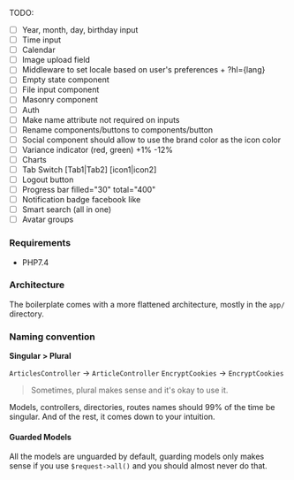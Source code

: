 TODO:

* [ ] Year, month, day, birthday input
* [ ] Time input
* [ ] Calendar
* [ ] Image upload field
* [ ] Middleware to set locale based on user's preferences + ?hl={lang}
* [ ] Empty state component
* [ ] File input component
* [ ] Masonry component
* [ ] Auth
* [ ] Make name attribute not required on inputs
* [ ] Rename components/buttons to components/button
* [ ] Social component should allow to use the brand color as the icon color
* [ ]  Variance indicator (red, green) +1% -12%
* [ ] Charts
* [ ] Tab Switch [Tab1|Tab2] [icon1|icon2]
* [ ] Logout button
* [ ] Progress bar filled="30" total="400"
* [ ] Notification badge facebook like
* [ ] Smart search (all in one)
* [ ] Avatar groups 
### Requirements

* PHP7.4

### Architecture

The boilerplate comes with a more flattened architecture, mostly in the `app/` directory.

### Naming convention

**Singular > Plural**

`ArticlesController` -> `ArticleController`
`EncryptCookies` -> `EncryptCookies`
> Sometimes, plural makes sense and it's okay to use it.

Models, controllers, directories, routes names should 99% of the time be singular.
And of the rest, it comes down to your intuition.

#### Guarded Models

All the models are unguarded by default, guarding models only makes sense if you use `$request->all()` and you should almost never do that.
